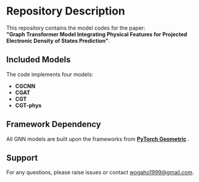 # Repository Description  

This repository contains the model codes for the paper:  
​**​"Graph Transformer Model Integrating Physical Features for Projected Electronic Density of States Prediction"​**.  

## Included Models  
The code implements four models:  
- ​**CGCNN**​  
- ​**CGAT**​  
- ​**CGT**​  
- ​**CGT-phys**​  

## Framework Dependency  
All GNN models are built upon the ​frameworks from **​[PyTorch Geometric](https://github.com/pyg-team/pytorch_geometric)​**​ .  

## Support  
For any questions, please raise issues or contact wogaho1999@gmail.com.
